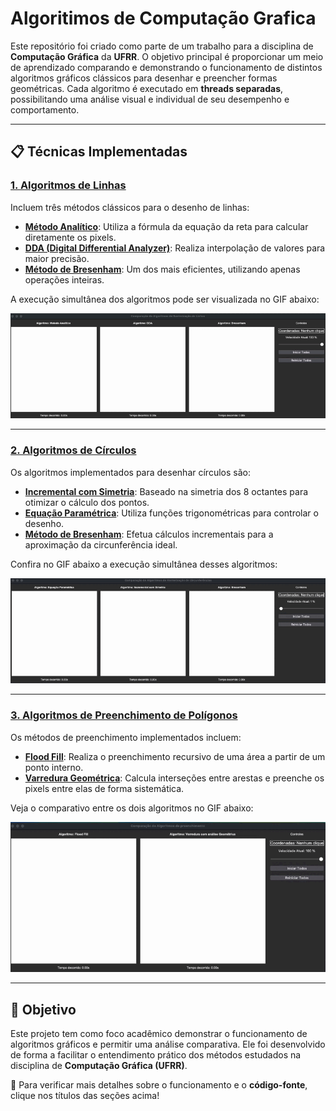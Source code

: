 # Algoritimos de Computação Grafica

Este repositório foi criado como parte de um trabalho para a disciplina de **Computação Gráfica** da **UFRR**. O objetivo principal é proporcionar um meio de aprendizado comparando e demonstrando o funcionamento de distintos algoritmos gráficos clássicos para desenhar e preencher formas geométricas. Cada algoritmo é executado em **threads separadas**, possibilitando uma análise visual e individual de seu desempenho e comportamento.

---

## 📋 Técnicas Implementadas

### [1. Algoritmos de Linhas](Linhas/README.md)
Incluem três métodos clássicos para o desenho de linhas:
- **[Método Analítico](#)**: Utiliza a fórmula da equação da reta para calcular diretamente os pixels.
- **[DDA (Digital Differential Analyzer)](#)**: Realiza interpolação de valores para maior precisão.
- **[Método de Bresenham](#)**: Um dos mais eficientes, utilizando apenas operações inteiras.

A execução simultânea dos algoritmos pode ser visualizada no GIF abaixo:

![GIF comparando os algoritmos de linha](Linhas/Test_linha.gif)

---

### [2. Algoritmos de Círculos](Circulos/README.md)
Os algoritmos implementados para desenhar círculos são:
- **[Incremental com Simetria](#)**: Baseado na simetria dos 8 octantes para otimizar o cálculo dos pontos.
- **[Equação Paramétrica](#)**: Utiliza funções trigonométricas para controlar o desenho.
- **[Método de Bresenham](#)**: Efetua cálculos incrementais para a aproximação da circunferência ideal.

Confira no GIF abaixo a execução simultânea desses algoritmos:

![GIF comparando os algoritmos de círculo](Circulos/Tese_Circufferencia.gif)

---

### [3. Algoritmos de Preenchimento de Polígonos](Preenchimento/README.md)
Os métodos de preenchimento implementados incluem:
- **[Flood Fill](#)**: Realiza o preenchimento recursivo de uma área a partir de um ponto interno.
- **[Varredura Geométrica](#)**: Calcula interseções entre arestas e preenche os pixels entre elas de forma sistemática.

Veja o comparativo entre os dois algoritmos no GIF abaixo:

![GIF comparando os algoritmos de preenchimento](Preenchimento/Teste_Preenchimento.gif)

---

## 🎯 Objetivo

Este projeto tem como foco acadêmico demonstrar o funcionamento de algoritmos gráficos e permitir uma análise comparativa. Ele foi desenvolvido de forma a facilitar o entendimento prático dos métodos estudados na disciplina de **Computação Gráfica (UFRR)**.

👀 Para verificar mais detalhes sobre o funcionamento e o **código-fonte**, clique nos títulos das seções acima!
